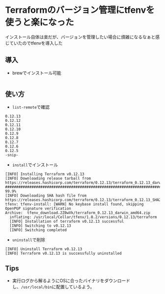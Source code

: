 # Terraformのバージョン管理にtfenvを使うと楽になった

インストール自体は楽だが、バージョンを管理したい場合に煩雑になるなぁと感じていたのでtfenvを導入した

## 導入
- brewでインストール可能
```$ brew install tfenv
```

## 使い方
- `list-remote`で確認
```$ tfenv list-remote
0.12.13
0.12.12
0.12.11
0.12.10
0.12.9
0.12.8
0.12.7
0.12.6
0.12.5
-snip-
```

- `install`でインストール
```$ tfenv uninstall 0.12.13
[INFO] Installing Terraform v0.12.13
[INFO] Downloading release tarball from https://releases.hashicorp.com/terraform/0.12.13/terraform_0.12.13_darwin_amd64.zip
#######################################################################   99.9%
[INFO] Downloading SHA hash file from https://releases.hashicorp.com/terraform/0.12.13/terraform_0.12.13_SHA256SUMS
tfenv: tfenv-install: [WARN] No keybase install found, skipping OpenPGP signature verification
Archive:  tfenv_download.2Z0wVk/terraform_0.12.13_darwin_amd64.zip
  inflating: /usr/local/Cellar/tfenv/1.0.2/versions/0.12.13/terraform
  [INFO] Installation of terraform v0.12.13 successful
  [INFO] Switching to v0.12.13
  [INFO] Switching completed
```

- `uninstall`で削除
```$ tfenv uninstall 0.12.13
[INFO] Uninstall Terraform v0.12.13
[INFO] Terraform v0.12.13 is successfully uninstalled
```
## Tips
- 実行ログから解るようにOSに合ったバイナリをダウンロードし、`/usr/local/bin`に配置しているよう。

